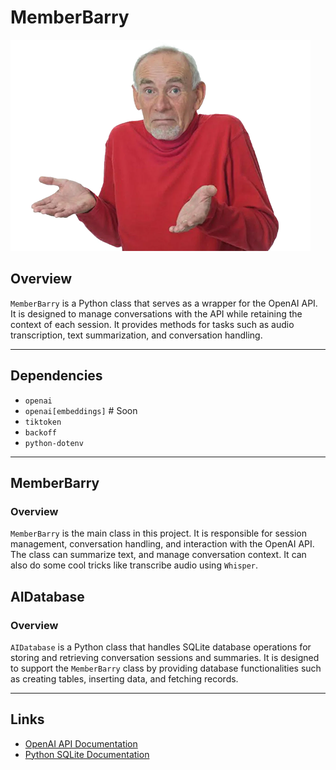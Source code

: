 # MemberBarry

![Just Barry](docs/img/barry.png)

## Overview

`MemberBarry` is a Python class that serves as a wrapper for the OpenAI API. It is designed to manage conversations with the API while retaining the context of each session. It provides methods for tasks such as audio transcription, text summarization, and conversation handling.

---

## Dependencies
- `openai`
- `openai[embeddings]`  # Soon
- `tiktoken`
- `backoff`
- `python-dotenv`

---

## MemberBarry

### Overview

`MemberBarry` is the main class in this project. It is responsible for session management, conversation handling, and interaction with the OpenAI API. The class can summarize text, and manage conversation context. It can also do some cool tricks like transcribe audio using `Whisper`.


## AIDatabase

### Overview

`AIDatabase` is a Python class that handles SQLite database operations for storing and retrieving conversation sessions and summaries. It is designed to support the `MemberBarry` class by providing database functionalities such as creating tables, inserting data, and fetching records.

---


## Links

- [OpenAI API Documentation](https://platform.openai.com/docs/)
- [Python SQLite Documentation](https://docs.python.org/3/library/sqlite3.html)
